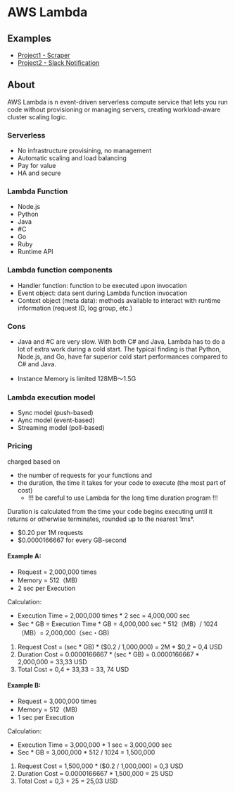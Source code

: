 # AWS Lambda

## Examples
- [Project1 - Scraper](https://github.com/yuyatinnefeld/aws/tree/master/lambda/examples/project1)
- [Project2 - Slack Notification](https://github.com/yuyatinnefeld/aws/tree/master/lambda/examples/project2)

## About
AWS Lambda is n event-driven serverless compute service that lets you run code without provisioning or managing servers, creating workload-aware cluster scaling logic. 

### Serverless
- No infrastructure provisining, no management
- Automatic scaling and load balancing
- Pay for value
- HA and secure

### Lambda Function
- Node.js
- Python
- Java
- #C
- Go
- Ruby
- Runtime API

### Lambda function components
- Handler function: function to be executed upon invocation
- Event object: data sent during Lambda function invocation
- Context object (meta data): methods available to interact with runtime information (request ID, log group, etc.)

### Cons
- Java and #C are very slow. With both C# and Java, Lambda has to do a lot of extra work during a cold start. The typical finding is that Python, Node.js, and Go, have far superior cold start performances compared to C# and Java. 

- Instance Memory is limited 128MB〜1.5G

### Lambda execution model
- Sync model (push-based)
- Aync model (event-based)
- Streaming model (poll-based)

### Pricing 
charged based on 
- the number of requests for your functions and
- the duration, the time it takes for your code to execute (the most part of cost)
    - !!! be careful to use Lambda for the long time duration program !!!

Duration is calculated from the time your code begins executing until it returns or otherwise terminates, rounded up to the nearest 1ms*. 

- $0.20 per 1M requests
- $0.0000166667 for every GB-second

#### Example A:
- Request = 2,000,000 times
- Memory = 512（MB)
- 2 sec per Execution

Calculation:
- Execution Time = 2,000,000 times * 2 sec = 4,000,000 sec
- Sec * GB = Execution Time * GB = 4,000,000 sec * 512（MB）/ 1024（MB）= 2,000,000（sec・GB)

1. Request Cost = (sec * GB) * ($0.2 / 1,000,000) = 2M * $0,2 = 0,4 USD
2. Duration Cost = 0.0000166667 * (sec * GB) = 0.0000166667 * 2,000,000 = 33,33 USD
3. Total Cost = 0,4 + 33,33 = 33, 74 USD

#### Example B:
- Request = 3,000,000 times
- Memory = 512（MB)
- 1 sec per Execution

Calculation:
- Execution Time = 3,000,000 * 1 sec = 3,000,000 sec
- Sec * GB = 3,000,000 * 512 / 1024 = 1,500,000

1. Request Cost = 1,500,000 * ($0.2 / 1,000,000) = 0,3 USD
2. Duration Cost = 0.0000166667 * 1,500,000 = 25 USD
3. Total Cost = 0,3 + 25 = 25,03 USD